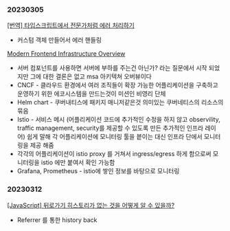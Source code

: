 ### 20230305
[[번역] 타입스크립트에서 전문가처럼 에러 처리하기](https://medium.com/@yujso66/%EB%B2%88%EC%97%AD-%ED%83%80%EC%9E%85%EC%8A%A4%ED%81%AC%EB%A6%BD%ED%8A%B8%EC%97%90%EC%84%9C-%EC%A0%84%EB%AC%B8%EA%B0%80%EC%B2%98%EB%9F%BC-%EC%97%90%EB%9F%AC-%EC%B2%98%EB%A6%AC%ED%95%98%EA%B8%B0-39d14f5cc6a2)
- 커스텀 객체 만들어서 에러 핸들링

[Modern Frontend Infrastructure Overview](https://yeoulcoding.me/359)
- 서버 컴포넌트를 사용하면 서버에 부하를 주는건 아닌가? 라는 질문에서 시작 되었지만 그에 대한 결론은 없고 msa 아키텍쳐 오버뷰이다
- CNCF - 클라우드 환경에서 여러 조직들이 확장 가능한 어플리케이션을 구축하고 운영하기 위한 에코시스템을 만드는것이 미션인 비영리 단체
- Helm chart - 쿠버내티스에 패키지 매니저같은것 의미있는 쿠버네티스의 리소스의 묶음
- Istio - 서비스 메시 (어플리케이션 코드에 추가적인 수정을 하지 않고 observility, traffic management, security를 제공할 수 있도록 만든 추가적인 인프라 레이어) 쉽게 말해 각 어플리케이션에 모니터링 툴을 븥이는 대신 인프라 단에서 모니터링을 제공 해줌
- 각각의 어플리케이션이 istio proxy 를 거쳐서 ingress/egress 하게 함으로써 모니터링을 istio 에만 붙여서 확인 가능함
- Grafana, Prometheus - istio에 쌓인 정보를 바탕으로 모니터링

### 20230312
[[JavaScript] 뒤로가기 히스토리가 없는 것을 어떻게 알 수 있을까?](https://programmingsummaries.tistory.com/318)
- Referrer 를 통한 history back
